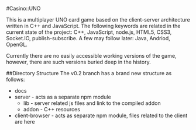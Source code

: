 #Casino::UNO

This is a multiplayer UNO card game based on the client-server architecture written in C++ and JavaScript. The following keywords are related in the current state of the project: C++, JavaScript, node.js, HTML5, CSS3, Socket.IO, publish-subscribe. A few may follow later: Java, Andriod, OpenGL.

Currently there are no easily accessible working versions of the game, however, there are such versions buried deep in the history.

##Directory Structure
The v0.2 branch has a brand new structure as follows:

- docs
- server - acts as a separate npm module
  - lib - server related js files and link to the compiled addon
  - addon - C++ resources
- client-browser - acts as separate npm module, files related to the client are here
